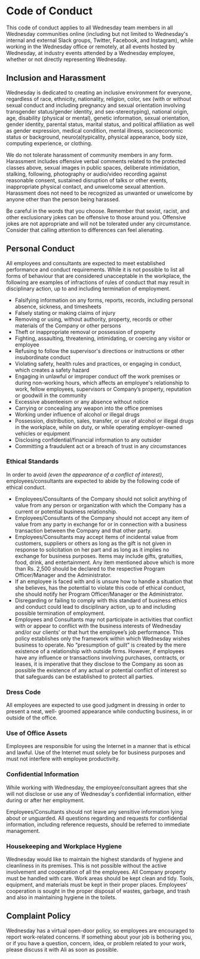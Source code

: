 # Code of Conduct

This code of conduct applies to all Wednesday team members in all Wednesday communities online \(including but not limited to Wednesday's internal and external Slack groups, Twitter, Facebook, and Instagram\), while working in the Wednesday office or remotely, at all events hosted by Wednesday, at industry events attended by a Wednesday employee, whether or not directly representing Wednesday.

## Inclusion and Harassment

Wednesday is dedicated to creating an inclusive environment for everyone, regardless of race, ethnicity, nationality, religion, color, sex \(with or without sexual conduct and including pregnancy and sexual orientation involving transgender status/gender identity, and sex-stereotyping\), national origin, age, disability \(physical or mental\), genetic information, sexual orientation, gender identity, parental status, marital status, and political affiliation as well as gender expression, medical condition, mental illness, socioeconomic status or background, neuro\(a\)typicality, physical appearance, body size, computing experience, or clothing.

We do not tolerate harassment of community members in any form. Harassment includes offensive verbal comments related to the protected classes above, sexual images in public spaces, deliberate intimidation, stalking, following, photography or audio/video recording against reasonable consent, sustained disruption of talks or other events, inappropriate physical contact, and unwelcome sexual attention. Harassment does not need to be recognized as unwanted or unwelcome by anyone other than the person being harassed.

Be careful in the words that you choose. Remember that sexist, racist, and other exclusionary jokes can be offensive to those around you. Offensive jokes are not appropriate and will not be tolerated under any circumstance. Consider that calling attention to differences can feel alienating.

## Personal Conduct

All employees and consultants are expected to meet established performance and conduct requirements. While it is not possible to list all forms of behaviour that are considered unacceptable in the workplace, the following are examples of infractions of rules of conduct that may result in disciplinary action, up to and including termination of employment.

* Falsifying information on any forms, reports, records, including personal absence, sickness, and timesheets
* Falsely stating or making claims of injury
* Removing or using, without authority, property, records or other materials of the Company or other persons
* Theft or inappropriate removal or possession of property
* Fighting, assaulting, threatening, intimidating, or coercing any visitor or employee
* Refusing to follow the supervisor's directions or instructions or other insubordinate conduct
* Violating safety, health rules and practices, or engaging in conduct, which creates a safety hazard
* Engaging in unlawful or improper conduct off the work premises or during non-working hours, which affects an employee's relationship to work, fellow employees, supervisors or Company’s property, reputation or goodwill in the community
* Excessive absenteeism or any absence without notice
* Carrying or concealing any weapon into the office premises
* Working under influence of alcohol or illegal drugs
* Possession, distribution, sales, transfer, or use of alcohol or illegal drugs in the workplace, while on duty, or while operating employer-owned vehicles or equipment
* Disclosing confidential/financial information to any outsider
* Committing a fraudulent act or a breach of trust in any circumstances

### Ethical Standards

In order to avoid _\(even the appearance of a conflict of interest\)_, employees/consultants are expected to abide by the following code of ethical conduct.

* Employees/Consultants of the Company should not solicit anything of value from any person or organization with which the Company has a current or potential business relationship.
* Employees/Consultants of the Company should not accept any item of value from any party in exchange for or in connection with a business transaction between the Company and that other party.
* Employees/Consultants may accept items of incidental value from customers, suppliers or others as long as the gift is not given in response to solicitation on her part and as long as it implies no exchange for business purposes. Items may include gifts, gratuities, food, drink, and entertainment. Any item mentioned above which is more than Rs. 2,500 should be declared to the respective Program Officer/Manager and the Administrator.
* If an employee is faced with and is unsure how to handle a situation that she believes, has the potential to violate this code of ethical conduct, she should notify her Program Officer/Manager or the Administrator.
* Disregarding or failing to comply with this standard of business ethics and conduct could lead to disciplinary action, up to and including possible termination of employment.
* Employees and Consultants may not participate in activities that conflict with or appear to conflict with the business interests of Wednesday and/or our clients’ or that hurt the employee’s job performance. This policy establishes only the framework within which Wednesday wishes business to operate. No “presumption of guilt” is created by the mere existence of a relationship with outside firms. However, if employees have any influence or transactions involving purchases, contracts, or leases, it is imperative that they disclose to the Company as soon as possible the existence of any actual or potential conflict of interest so that safeguards can be established to protect all parties.

### Dress Code

All employees are expected to use good judgment in dressing in order to present a neat, well- groomed appearance while conducting business, in or outside of the office.

### Use of Office Assets

Employees are responsible for using the Internet in a manner that is ethical and lawful. Use of the Internet must solely be for business purposes and must not interfere with employee productivity.

### Confidential Information

While working with Wednesday, the employee/consultant agrees that she will not disclose or use any of Wednesday's confidential information, either during or after her employment.

Employees/Consultants should not leave any sensitive information lying about or unguarded. All questions regarding and requests for confidential information, including reference requests, should be referred to immediate management.

### Housekeeping and Workplace Hygiene

Wednesday would like to maintain the highest standards of hygiene and cleanliness in its premises. This is not possible without the active involvement and cooperation of all the employees. All Company property must be handled with care. Work areas should be kept clean and tidy. Tools, equipment, and materials must be kept in their proper places. Employees’ cooperation is sought in the proper disposal of wastes, garbage, and trash and also in maintaining hygiene in the toilets. 

## Complaint Policy

Wednesday has a virtual open-door policy, so employees are encouraged to report work-related concerns. If something about your job is bothering you, or if you have a question, concern, idea, or problem related to your work, please discuss it with Ali as soon as possible.

#### 


